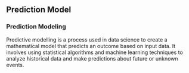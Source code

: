 ## Prediction Model
### Prediction Modeling
Predictive modelling is a process used in data science to create a mathematical model that predicts an outcome based on input data. It involves using statistical algorithms and machine learning techniques to analyze historical data and make predictions about future or unknown events.

